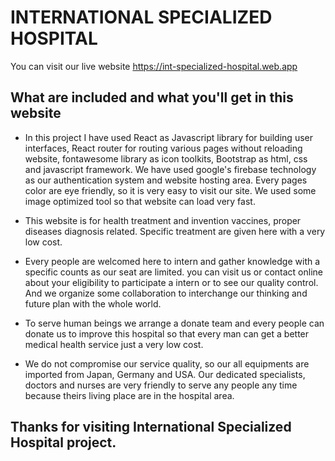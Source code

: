 # INTERNATIONAL SPECIALIZED HOSPITAL

You can visit our live website  https://int-specialized-hospital.web.app

## What are included and what you'll get in this website
- In this project I have used React as Javascript library for building user interfaces, React router for routing various pages without reloading website, fontawesome library as icon toolkits, Bootstrap as html, css and javascript framework. We have used google's firebase technology as our authentication system and website hosting area. Every pages color are eye friendly, so it is very easy to visit our site. We used some image optimized tool so that website can load very fast.

- This website is for health treatment and invention vaccines, proper diseases diagnosis related. Specific treatment are given here with a very low cost.

- Every people are welcomed here to intern and gather knowledge with a specific counts as our seat are limited. you can visit us or contact online about your eligibility to participate a intern or to see our quality control. And we organize some collaboration to interchange our thinking and future plan with the whole world.

- To serve human beings we arrange a donate team and every people can donate us to improve this hospital so that every man can get a better medical health service just a very low cost.

- We do not compromise our service quality, so our all equipments are imported from Japan, Germany and USA. Our dedicated specialists, doctors and nurses are very friendly to serve any people any time because theirs living place are in the hospital area.


## Thanks for visiting International Specialized Hospital project.

